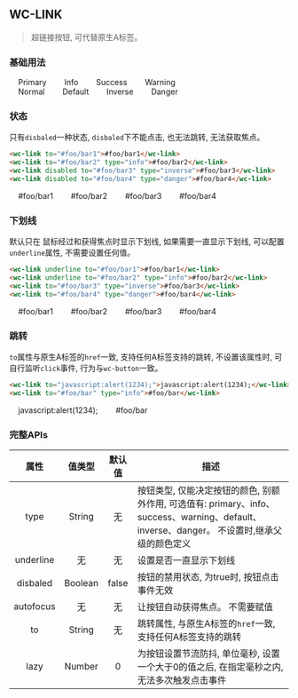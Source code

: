 ## WC-LINK
> 超链接按钮, 可代替原生A标签。


### 基础用法
<style>.flex,.flex-free { display:flex;align-items:center } .flex > *,.flex-free > *{margin:0 16px}.flex > *{flex:1}</style>

<section class="flex-free">
  <wc-link type="primary">Primary</wc-link>
  <wc-link type="info">Info</wc-link>
  <wc-link type="success">Success</wc-link>
  <wc-link type="warning">Warning</wc-link>
</section>
<section class="flex-free">
  <wc-link>Normal</wc-link>
  <wc-link type="default">Default</wc-link>
  <wc-link type="inverse">Inverse</wc-link>
  <wc-link type="danger">Danger</wc-link>
</section>


### 状态

只有`disbaled`一种状态, `disbaled`下不能点击, 也无法跳转, 无法获取焦点。


```html
<wc-link to="#foo/bar1">#foo/bar1</wc-link>
<wc-link to="#foo/bar2" type="info">#foo/bar2</wc-link>
<wc-link disabled to="#foo/bar3" type="inverse">#foo/bar3</wc-link>
<wc-link disabled to="#foo/bar4" type="danger">#foo/bar4</wc-link>
```

<section class="flex-free">
  <wc-link to="#foo/bar1">#foo/bar1</wc-link>
  <wc-link to="#foo/bar2" type="info">#foo/bar2</wc-link>
  <wc-link disabled to="#foo/bar3" type="inverse">#foo/bar3</wc-link>
  <wc-link disabled to="#foo/bar4" type="danger">#foo/bar4</wc-link>
</section>


### 下划线
默认只在 鼠标经过和获得焦点时显示下划线, 如果需要一直显示下划线, 可以配置`underline`属性, 不需要设置任何值。


```html
<wc-link underline to="#foo/bar1">#foo/bar1</wc-link>
<wc-link underline to="#foo/bar2" type="info">#foo/bar2</wc-link>
<wc-link to="#foo/bar3" type="inverse">#foo/bar3</wc-link>
<wc-link to="#foo/bar4" type="danger">#foo/bar4</wc-link>
```

<section class="flex-free">
  <wc-link underline to="#foo/bar1">#foo/bar1</wc-link>
  <wc-link underline to="#foo/bar2" type="info">#foo/bar2</wc-link>
  <wc-link to="#foo/bar3" type="inverse">#foo/bar3</wc-link>
  <wc-link to="#foo/bar4" type="danger">#foo/bar4</wc-link>
</section>



### 跳转
`to`属性与原生A标签的`href`一致, 支持任何A标签支持的跳转, 不设置该属性时, 可自行监听`click`事件, 行为与`wc-button`一致。


```html
<wc-link to="javascript:alert(1234);">javascript:alert(1234);</wc-link>
<wc-link to="#foo/bar" type="info">#foo/bar</wc-link>
```

<section class="flex-free">
  <wc-link to="javascript:alert(1234);">javascript:alert(1234);</wc-link>
  <wc-link to="#foo/bar" type="info">#foo/bar</wc-link>
</section>


### 完整APIs

|  属性  |  值类型  |   默认值   |     描述   |
|  :-:  |   :-:   |   :-:   |     -   |
|  type  |  String  |   无   |   按钮类型, 仅能决定按钮的颜色, 别额外作用, 可选值有: primary、info、success、warning、default、inverse、danger。 不设置时,继承父级的颜色定义   |
|  underline  |   无  |  无   |  设置是否一直显示下划线 |
|  disbaled  |   Boolean  | false   |  按钮的禁用状态, 为true时, 按钮点击事件无效 |
|  autofocus  |   无  |  无   |  让按钮自动获得焦点。 不需要赋值   |
|  to  |   String  |  无   |  跳转属性, 与原生A标签的`href`一致, 支持任何A标签支持的跳转  |
|  lazy  |   Number  |  0   |  为按钮设置节流防抖, 单位毫秒, 设置一个大于0的值之后, 在指定毫秒之内, 无法多次触发点击事件  |